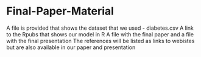 # Final-Paper-Material

A file is provided that shows the dataset that we used - diabetes.csv
A link to the Rpubs that shows our model in R
A file with the final paper and a file with the final presentation
The references will be listed as links to webistes but are also available in our paper and presentation
